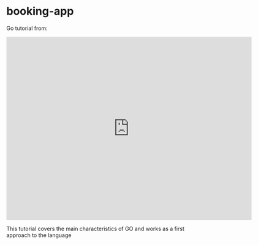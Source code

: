 # booking-app

Go tutorial from:

<iframe
    width="640"
    height="480"
    src="https://www.youtube.com/embed/UmX4kyB2wfg"
    frameborder="0"
    allow="autoplay; encrypted-media"
    allowfullscreen
>
</iframe>

This tutorial covers the main characteristics of GO and works as a first approach to the language

